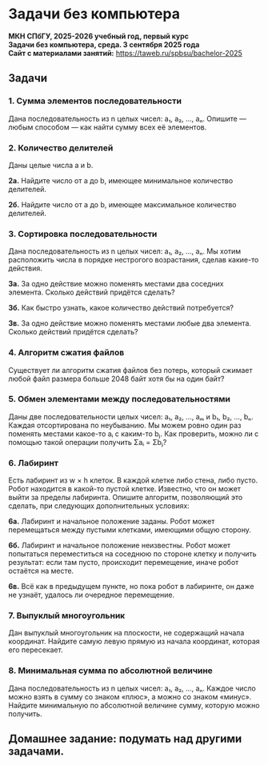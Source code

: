 # Задачи без компьютера

**МКН СПбГУ, 2025-2026 учебный год, первый курс**  
**Задачи без компьютера, среда. 3 сентября 2025 года**  
**Сайт с материалами занятий:** https://taweb.ru/spbsu/bachelor-2025

## Задачи

### 1. Сумма элементов последовательности
Дана последовательность из n целых чисел: a₁, a₂, ..., aₙ. Опишите — любым способом — как найти сумму всех её элементов.

### 2. Количество делителей
Даны целые числа a и b.

**2а.** Найдите число от a до b, имеющее минимальное количество делителей.

**2б.** Найдите число от a до b, имеющее максимальное количество делителей.

### 3. Сортировка последовательности
Дана последовательность из n целых чисел: a₁, a₂, ..., aₙ. Мы хотим расположить числа в порядке нестрогого возрастания, сделав какие-то действия.

**3а.** За одно действие можно поменять местами два соседних элемента. Сколько действий придётся сделать?

**3б.** Как быстро узнать, какое количество действий потребуется?

**3в.** За одно действие можно поменять местами любые два элемента. Сколько действий придётся сделать?

### 4. Алгоритм сжатия файлов
Существует ли алгоритм сжатия файлов без потерь, который сжимает любой файл размера больше 2048 байт хотя бы на один байт?

### 5. Обмен элементами между последовательностями
Даны две последовательности целых чисел: a₁, a₂, ..., aₘ и b₁, b₂, ..., bₙ. Каждая отсортирована по неубыванию. Мы можем ровно один раз поменять местами какое-то aᵢ с каким-то bⱼ. Как проверить, можно ли с помощью такой операции получить Σaᵢ = Σbⱼ?

### 6. Лабиринт
Есть лабиринт из w × h клеток. В каждой клетке либо стена, либо пусто. Робот находится в какой-то пустой клетке. Известно, что он может выйти за пределы лабиринта. Опишите алгоритм, позволяющий это сделать, при следующих дополнительных условиях:

**6а.** Лабиринт и начальное положение заданы. Робот может перемещаться между пустыми клетками, имеющими общую сторону.

**6б.** Лабиринт и начальное положение неизвестны. Робот может попытаться переместиться на соседнюю по стороне клетку и получить результат: если там пусто, происходит перемещение, иначе робот остаётся на месте.

**6в.** Всё как в предыдущем пункте, но пока робот в лабиринте, он даже не узнаёт, удалось ли очередное перемещение.

### 7. Выпуклый многоугольник
Дан выпуклый многоугольник на плоскости, не содержащий начала координат. Найдите самую левую прямую из начала координат, которая его пересекает.

### 8. Минимальная сумма по абсолютной величине
Дана последовательность из n целых чисел: a₁, a₂, ..., aₙ. Каждое число можно взять в сумму со знаком «плюс», а можно со знаком «минус». Найдите минимальную по абсолютной величине сумму, которую можно получить.

## Домашнее задание: подумать над другими задачами.